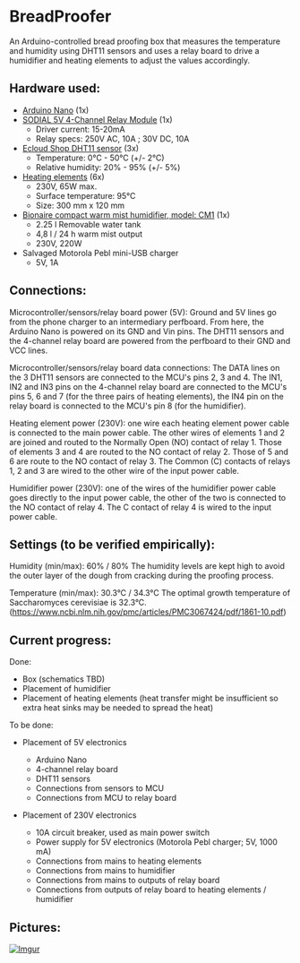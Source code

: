 # BreadProofer
An Arduino-controlled bread proofing box that measures the temperature and humidity using DHT11 sensors and uses a relay board to drive a humidifier and heating elements to adjust the values accordingly.

## Hardware used:

- [Arduino Nano](https://www.amazon.de/dp/B06XR1PPCL/ref=pe_386171_37038021_TE_3p_dp_1) (1x)
- [SODIAL 5V 4-Channel Relay Module](https://www.amazon.de/dp/B00L8VFVTK) (1x)
    - Driver current: 15-20mA
    - Relay specs:  250V AC, 10A ; 30V DC, 10A
- [Ecloud Shop DHT11 sensor](https://www.amazon.de/dp/B01MQNMCKV) (3x)
    - Temperature: 0°C - 50°C (+/- 2°C)
    - Relative humidity: 20% - 95% (+/- 5%)
- [Heating elements](http://www.conrad.be/ce/nl/product/189297/Thermo-Verwarmingsfolie-Zelfklevend-230-V-65-W-Veiligheidstype-IPX4-l-x-b-300-mm-x-120-mm) (6x)
    - 230V, 65W max.
    - Surface temperature: 95°C
    - Size: 300 mm x 120 mm
- [Bionaire compact warm mist humidifier, model: CM1](http://www.bionaireeurope.com/Product.aspx?cid=1194&pid=7402) (1x)
    - 2.25 l Removable water tank
    - 4,8 l / 24 h warm mist output
    - 230V, 220W
- Salvaged Motorola Pebl mini-USB charger
    - 5V, 1A

## Connections:

Microcontroller/sensors/relay board power (5V): Ground and 5V lines go from the phone charger to an intermediary perfboard.
From here, the Arduino Nano is powered on its GND and Vin pins. The DHT11 sensors and the 4-channel relay board are powered from the perfboard to their GND and VCC lines.

Microcontroller/sensors/relay board data connections: The DATA lines on the 3 DHT11 sensors are connected to the MCU's pins 2, 3 and 4.
The IN1, IN2 and IN3 pins on the 4-channel relay board are connected to the MCU's pins 5, 6 and 7 (for the three pairs of heating elements), the IN4 pin on the relay board is connected to the MCU's pin 8 (for the humidifier).

Heating element power (230V): one wire each heating element power cable is connected to the main power cable. The other wires of elements 1 and 2 are joined and routed to the Normally Open (NO) contact of relay 1. Those of elements 3 and 4 are routed to the NO contact of relay 2. Those of 5 and 6 are route to the NO contact of relay 3. The Common (C) contacts of relays 1, 2 and 3 are wired to the other wire of the input power cable.

Humidifier power (230V): one of the wires of the humidifier power cable goes directly to the input power cable, the other of the two is connected to the NO contact of relay 4. The C contact of relay 4 is wired to the input power cable.

## Settings (to be verified empirically):

Humidity (min/max): 60% / 80%
The humidity levels are kept high to avoid the outer layer of the dough from cracking during the proofing process.

Temperature (min/max): 30.3°C / 34.3°C
The optimal growth temperature of Saccharomyces cerevisiae is 32.3°C. (https://www.ncbi.nlm.nih.gov/pmc/articles/PMC3067424/pdf/1861-10.pdf)

## Current progress:

Done:
- Box (schematics TBD)
- Placement of humidifier
- Placement of heating elements (heat transfer might be insufficient so extra heat sinks may be needed to spread the heat)

To be done:
- Placement of 5V electronics
    - Arduino Nano
    - 4-channel relay board
    - DHT11 sensors
    - Connections from sensors to MCU
    - Connections from MCU to relay board

- Placement of 230V electronics
    - 10A circuit breaker, used as main power switch
    - Power supply for 5V electronics (Motorola Pebl charger; 5V, 1000 mA)
    - Connections from mains to heating elements
    - Connections from mains to humidifier
    - Connections from mains to outputs of relay board
    - Connections from outputs of relay board to heating elements / humidifier


## Pictures:

[![Imgur](http://i.imgur.com/R9KHoGP.jpg:large)](http://i.imgur.com/R9KHoGP.jpg)
